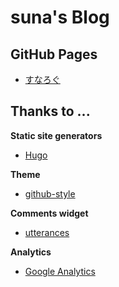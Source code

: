 # suna's Blog

## GitHub Pages
* [すなろぐ](https://ghsable.github.io/sunalog/)

## Thanks to ...
**Static site generators**
* [Hugo](https://gohugo.io/)

**Theme**
* [github-style](https://github.com/MeiK2333/github-style)

**Comments widget**
* [utterances](https://utteranc.es/)

**Analytics**
* [Google Analytics](https://analytics.google.com/analytics/web/)

